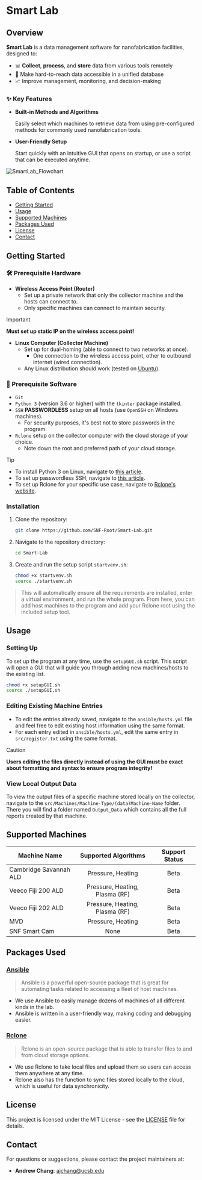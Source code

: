 # Smart Lab

## Overview

<!-- The Smart Lab Project is a lab data management software package designed to collect, process, and store data from various tools used in nanofabrication facilities. The primary goal of this project is to make hard-to-reach data more accessible and readable in a coherent database for better management, monitoring, and decision-making.

This software package includes built-in methods and algorithms for commonly used nanofabrication machines, allowing users to select which machines they want to retrieve data from. Setup is facilitated through a quick and easy GUI that opens upon program execution, as well as through a script that can be executed at any time. -->

<!-- Smart Lab Project is a data management software for nanofabrication facilities. It collects, processes, and stores data from various tools, making hard-to-reach information more accessible and organized in a central database. This enhances management, monitoring, and decision-making.

The software includes built-in methods and algorithms for commonly used nanofabrication machines, allowing users to easily select which machines to retrieve data from. Setup is simple, with an intuitive GUI that launches on startup, or via a script that can be run at any time. -->

**Smart Lab** is a data management software for nanofabrication facilities, designed to:

* 📊 **Collect**, **process**, and **store** data from various tools remotely
* 📂 Make hard-to-reach data accessible in a unified database
* 📈 Improve management, monitoring, and decision-making

### ✨ **Key Features**

* **Built-in Methods and Algorithms**

  Easily select which machines to retrieve data from using pre-configured methods for commonly used nanofabrication tools.

* **User-Friendly Setup**

  Start quickly with an intuitive GUI that opens on startup, or use a script that can be executed anytime.

![SmartLab_Flowchart](https://github.com/user-attachments/assets/f7f04656-9825-4226-8dd7-7646ddcf4272)

## Table of Contents
- [Getting Started](#getting-started)
- [Usage](#usage)
- [Supported Machines](#supported-machines)
- [Packages Used](#packages-used)
- [License](#license)
- [Contact](#contact)

## Getting Started

### :hammer_and_wrench: Prerequisite Hardware

- **Wireless Access Point (Router)**
  - Set up a private network that only the collector machine and the hosts can connect to.
  - Only specific machines can connect to maintain security.
> [!IMPORTANT]
> **Must set up static IP on the wireless access point!**

- **Linux Computer (Collector Machine)**
  - Set up for dual-homing (able to connect to two networks at once).
    - One connection to the wireless access point, other to outbound internet (wired connection).
  - Any Linux distribution should work (tested on [Ubuntu](https://ubuntu.com/download)).

### :floppy_disk: Prerequisite Software

- `Git`
- `Python 3` (version 3.6 or higher) with the `tkinter` package installed.
- `SSH` **PASSWORDLESS** setup on all hosts (use `OpenSSH` on Windows machines).
  - For security purposes, it's best not to store passwords in the program.
- `Rclone` setup on the collector computer with the cloud storage of your choice.
  - Note down the root and preferred path of your cloud storage.

> [!TIP]
> * To install Python 3 on Linux, navigate to [this article](https://docs.python-guide.org/starting/install3/linux/).
> * To set up passwordless SSH, navigate to [this article](https://linuxize.com/post/how-to-setup-passwordless-ssh-login/).
> * To set up Rclone for your specific use case, navigate to [Rclone's website](https://rclone.org/install/).


### Installation

1. Clone the repository:
   ```sh
   git clone https://github.com/SNF-Root/Smart-Lab.git
   ```
2. Navigate to the repository directory:
   ```sh
   cd Smart-Lab
   ```
3. Create and run the setup script `startvenv.sh`:
   ```sh
   chmod +x startvenv.sh
   source ./startvenv.sh
   ```

> This will automatically ensure all the requirements are installed, enter a virtual environment, and run the whole program. From here, you can add host machines to the program and add your Rclone root using the included setup tool.

## Usage

### Setting Up

To set up the program at any time, use the `setupGUI.sh` script. This script will open a GUI that will guide you through adding new machines/hosts to the existing list.

```sh
chmod +x setupGUI.sh
source ./setupGUI.sh
```

### Editing Existing Machine Entries

* To edit the entries already saved, navigate to the `ansible/hosts.yml` file and feel free to edit existing host information using the same format.
* For each entry edited in `ansible/hosts.yml`, edit the same entry in `src/register.txt` using the same format.

> [!CAUTION]
> **Users editing the files directly instead of using the GUI must be exact about formatting and syntax to ensure program integrity!**

### View Local Output Data

To view the output files of a specific machine stored locally on the collector, navigate to the `src/Machines/Machine-Type/(data)Machine-Name` folder. There you will find a folder named `Output_Data` which contains all the full reports created by that machine.

## Supported Machines

| Machine Name | Supported Algorithms | Support Status |
| --- | :---: | :---: |
| Cambridge Savannah ALD | Pressure, Heating | Beta |
| Veeco Fiji 200 ALD | Pressure, Heating, Plasma (RF) | Beta |
| Veeco Fiji 202 ALD | Pressure, Heating, Plasma (RF) | Beta |
| MVD | Pressure, Heating | Beta |
| SNF Smart Cam | None | Beta |

## Packages Used

### [Ansible](https://www.ansible.com/)

> Ansible is a powerful open-source package that is great for automating tasks related to accessing a fleet of host machines.
* We use Ansible to easily manage dozens of machines of all different kinds in the lab.
* Ansible is written in a user-friendly way, making coding and debugging easier.

### [Rclone](https://rclone.org/)
> Rclone is an open-source package that is able to transfer files to and from cloud storage options.
* We use Rclone to take local files and upload them so users can access them anywhere at any time.
* Rclone also has the function to sync files stored locally to the cloud, which is useful for data synchronicity.

## License

This project is licensed under the MIT License - see the [LICENSE](LICENSE) file for details.

## Contact

For questions or suggestions, please contact the project maintainers at:
- **Andrew Chang**: ajchang@ucsb.edu
